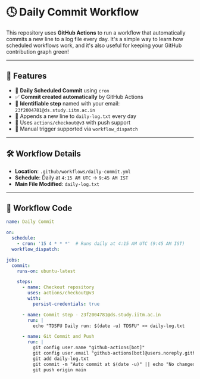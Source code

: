 # 🕓 Daily Commit Workflow

This repository uses **GitHub Actions** to run a workflow that automatically commits a new line to a log file every day. It's a simple way to learn how scheduled workflows work, and it's also useful for keeping your GitHub contribution graph green!

---

## 🚀 Features

- 📅 **Daily Scheduled Commit** using `cron`
- ✅ **Commit created automatically** by GitHub Actions
- 📩 **Identifiable step** named with your email: `23f2004781@ds.study.iitm.ac.in`
- 📁 Appends a new line to `daily-log.txt` every day
- 📌 Uses `actions/checkout@v3` with push support
- 🔄 Manual trigger supported via `workflow_dispatch`

---

## 🛠 Workflow Details

- **Location**: `.github/workflows/daily-commit.yml`
- **Schedule**: Daily at `4:15 AM UTC` → `9:45 AM IST`
- **Main File Modified**: `daily-log.txt`

---

## 🧾 Workflow Code

```yaml
name: Daily Commit

on:
  schedule:
    - cron: '15 4 * * *'  # Runs daily at 4:15 AM UTC (9:45 AM IST)
  workflow_dispatch:

jobs:
  commit:
    runs-on: ubuntu-latest

    steps:
      - name: Checkout repository
        uses: actions/checkout@v3
        with:
          persist-credentials: true

      - name: Commit step - 23f2004781@ds.study.iitm.ac.in
        run: |
          echo "TDSFU Daily run: $(date -u) TDSFU" >> daily-log.txt

      - name: Git Commit and Push
        run: |
          git config user.name "github-actions[bot]"
          git config user.email "github-actions[bot]@users.noreply.github.com"
          git add daily-log.txt
          git commit -m "Auto commit at $(date -u)" || echo "No changes to commit"
          git push origin main
